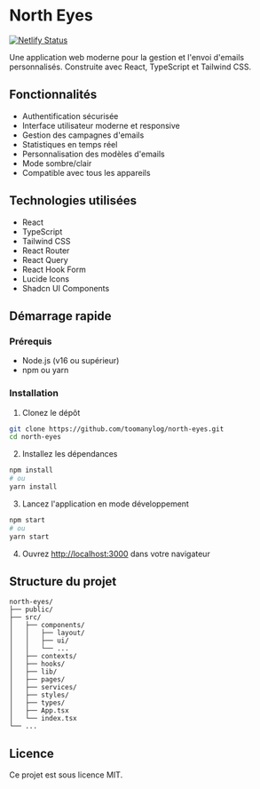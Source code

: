 # North Eyes

[![Netlify Status](https://api.netlify.com/api/v1/badges/270ff9ab-02f1-4a28-909b-abab81bc1b86/deploy-status)](https://app.netlify.com/sites/northeyes/deploys)

Une application web moderne pour la gestion et l'envoi d'emails personnalisés. Construite avec React, TypeScript et Tailwind CSS.

## Fonctionnalités

- Authentification sécurisée
- Interface utilisateur moderne et responsive
- Gestion des campagnes d'emails
- Statistiques en temps réel
- Personnalisation des modèles d'emails
- Mode sombre/clair
- Compatible avec tous les appareils

## Technologies utilisées

- React
- TypeScript
- Tailwind CSS
- React Router
- React Query
- React Hook Form
- Lucide Icons
- Shadcn UI Components

## Démarrage rapide

### Prérequis

- Node.js (v16 ou supérieur)
- npm ou yarn

### Installation

1. Clonez le dépôt
```bash
git clone https://github.com/toomanylog/north-eyes.git
cd north-eyes
```

2. Installez les dépendances
```bash
npm install
# ou
yarn install
```

3. Lancez l'application en mode développement
```bash
npm start
# ou
yarn start
```

4. Ouvrez [http://localhost:3000](http://localhost:3000) dans votre navigateur

## Structure du projet

```
north-eyes/
├── public/
├── src/
│   ├── components/
│   │   ├── layout/
│   │   ├── ui/
│   │   └── ...
│   ├── contexts/
│   ├── hooks/
│   ├── lib/
│   ├── pages/
│   ├── services/
│   ├── styles/
│   ├── types/
│   ├── App.tsx
│   └── index.tsx
└── ...
```

## Licence

Ce projet est sous licence MIT.
